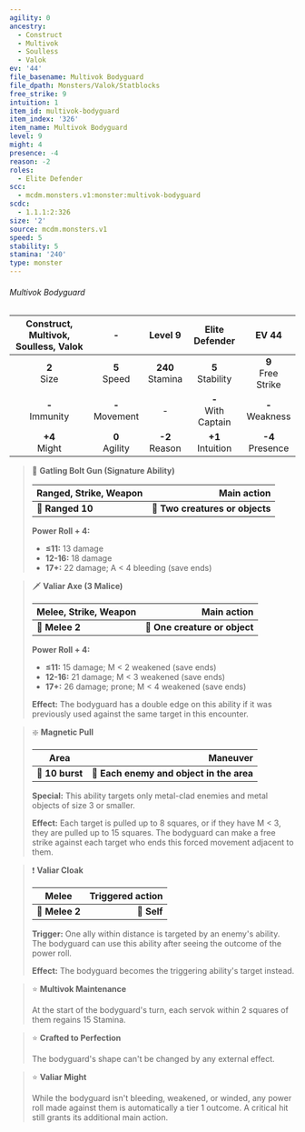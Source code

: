 ```yaml
---
agility: 0
ancestry:
  - Construct
  - Multivok
  - Soulless
  - Valok
ev: '44'
file_basename: Multivok Bodyguard
file_dpath: Monsters/Valok/Statblocks
free_strike: 9
intuition: 1
item_id: multivok-bodyguard
item_index: '326'
item_name: Multivok Bodyguard
level: 9
might: 4
presence: -4
reason: -2
roles:
  - Elite Defender
scc:
  - mcdm.monsters.v1:monster:multivok-bodyguard
scdc:
  - 1.1.1:2:326
size: '2'
source: mcdm.monsters.v1
speed: 5
stability: 5
stamina: '240'
type: monster
---
```


###### Multivok Bodyguard

| Construct, Multivok, Soulless, Valok |          -          |       Level 9        |     Elite Defender      |         EV 44          |
| :----------------------------------: | :-----------------: | :------------------: | :---------------------: | :--------------------: |
|           **2**<br/> Size            |  **5**<br/> Speed   | **240**<br/> Stamina |  **5**<br/> Stability   | **9**<br/> Free Strike |
|         **-**<br/> Immunity          | **-**<br/> Movement |          -           | **-**<br/> With Captain |  **-**<br/> Weakness   |
|          **+4**<br/> Might           | **0**<br/> Agility  |  **-2**<br/> Reason  |  **+1**<br/> Intuition  |  **-4**<br/> Presence  |

<!-- -->
> 🏹 **Gatling Bolt Gun (Signature Ability)**
>
> | **Ranged, Strike, Weapon** |                 **Main action** |
> | -------------------------- | ------------------------------: |
> | **📏 Ranged 10**           | **🎯 Two creatures or objects** |
>
> **Power Roll + 4:**
>
> - **≤11:** 13 damage
> - **12-16:** 18 damage
> - **17+:** 22 damage; A < 4 bleeding (save ends)

<!-- -->
> 🗡 **Valiar Axe (3 Malice)**
>
> | **Melee, Strike, Weapon** |               **Main action** |
> | ------------------------- | ----------------------------: |
> | **📏 Melee 2**            | **🎯 One creature or object** |
>
> **Power Roll + 4:**
>
> - **≤11:** 15 damage; M < 2 weakened (save ends)
> - **12-16:** 21 damage; M < 3 weakened (save ends)
> - **17+:** 26 damage; prone; M < 4 weakened (save ends)
>
> **Effect:** The bodyguard has a double edge on this ability if it was previously used against the same target in this encounter.

<!-- -->
> ❇️ **Magnetic Pull**
>
> | **Area**        |                             **Maneuver** |
> | --------------- | ---------------------------------------: |
> | **📏 10 burst** | **🎯 Each enemy and object in the area** |
>
> **Special:** This ability targets only metal-clad enemies and metal objects of size 3 or smaller.
>
> **Effect:** Each target is pulled up to 8 squares, or if they have M < 3, they are pulled up to 15 squares. The bodyguard can make a free strike against each target who ends this forced movement adjacent to them.

<!-- -->
> ❗️ **Valiar Cloak**
>
> | **Melee**      | **Triggered action** |
> | -------------- | -------------------: |
> | **📏 Melee 2** |          **🎯 Self** |
>
> **Trigger:** One ally within distance is targeted by an enemy's ability. The bodyguard can use this ability after seeing the outcome of the power roll.
>
> **Effect:** The bodyguard becomes the triggering ability's target instead.

<!-- -->
> ⭐️ **Multivok Maintenance**
>
> At the start of the bodyguard's turn, each servok within 2 squares of them regains 15 Stamina.

<!-- -->
> ⭐️ **Crafted to Perfection**
>
> The bodyguard's shape can't be changed by any external effect.

<!-- -->
> ⭐️ **Valiar Might**
>
> While the bodyguard isn't bleeding, weakened, or winded, any power roll made against them is automatically a tier 1 outcome. A critical hit still grants its additional main action.
